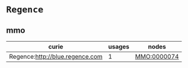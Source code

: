 # `Regence`

## mmo

| curie                           |   usages | nodes                                             |
|---------------------------------|----------|---------------------------------------------------|
| Regence:http://blue.regence.com |        1 | [MMO:0000074](https://bioregistry.io/MMO:0000074) |

